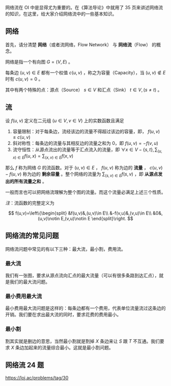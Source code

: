 网络流在 OI 中是显得尤为重要的。在《算法导论》中就用了 35 页来讲述网络流的知识，在这里，给大家介绍网络流中的一些基本知识。

## 网络

首先，请分清楚 **网络**（或者流网络，Flow Network） 与 **网络流**（Flow） 的概念。

网络是指一个有向图 $G=(V,E)$ 。

每条边 $(u,v)\in E$ 都有一个权值 $c(u,v)$ ，称之为容量（Capacity），当 $(u,v)\notin E$ 时有 $c(u,v)=0$ 。

其中有两个特殊的点：源点（Source） $s\in V$ 和汇点（Sink） $t\in V,(s\neq t)$ 。

## 流

设 $f(u,v)$ 定义在二元组 $(u\in V,v\in V)$ 上的实数函数且满足

1.  容量限制：对于每条边，流经该边的流量不得超过该边的容量，即， $f(u,v)\leq c(u,v)$ 
2.  斜对称性：每条边的流量与其相反边的流量之和为 0，即 $f(u,v)=-f(v,u)$ 
3.  流守恒性：从源点流出的流量等于汇点流入的流量，即 $\forall x\in V-\{s,t\},\sum_{(u,x)\in E}f(u,x)=\sum_{(x,v)\in E}f(x,v)$ 

那么 $f$ 称为网络 $G$ 的流函数。对于 $(u,v)\in E$ ， $f(u,v)$ 称为边的 **流量** ， $c(u,v)-f(u,v)$ 称为边的 **剩余容量** 。整个网络的流量为 $\sum_{(s,v)\in E}f(s,v)$ ，即 **从源点发出的所有流量之和** 。

一般而言也可以把网络流理解为整个图的流量。而这个流量必满足上述三个性质。

_注_：流函数的完整定义为

$$
f(u,v)=\left\{\begin{split}
&f(u,v)&,(u,v)\in E\\
&-f(v,u)&,(v,u)\in E\\
&0&,(u,v)\notin E,(v,u)\notin E
\end{split}\right.
$$

## 网络流的常见问题

网络流问题中常见的有以下三种：最大流，最小割，费用流。

### 最大流

我们有一张图，要求从源点流向汇点的最大流量（可以有很多条路到达汇点），就是我们的最大流问题。

### 最小费用最大流

最小费用最大流问题是这样的：每条边都有一个费用，代表单位流量流过这条边的开销。我们要在求出最大流的同时，要求花费的费用最小。

### 最小割

割其实就是删边的意思，当然最小割就是割掉 $X$ 条边来让 $S$ 跟 $T$ 不互通。我们要求 $X$ 条边加起来的流量综合最小。这就是最小割问题。

## 网络流 24 题

<https://loj.ac/problems/tag/30>
